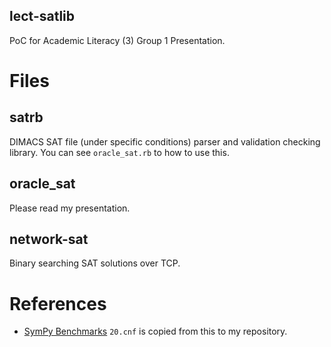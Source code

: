 lect-satlib
---

PoC for Academic Literacy (3) Group 1 Presentation.

# Files

## satrb
DIMACS SAT file (under specific conditions) parser and validation checking library.
You can see `oracle_sat.rb` to how to use this.

## oracle_sat
Please read my presentation.

## network-sat
Binary searching SAT solutions over TCP.

# References
- [SymPy Benchmarks](https://github.com/sympy/sympy_benchmarks)
`20.cnf` is copied from this to my repository.
